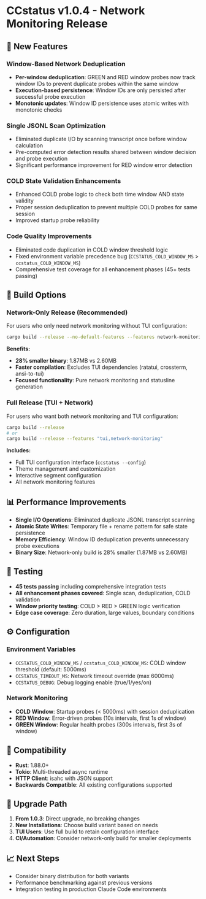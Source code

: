 # CCstatus v1.0.4 - Network Monitoring Release

## 🚀 New Features

### Window-Based Network Deduplication
- **Per-window deduplication**: GREEN and RED window probes now track window IDs to prevent duplicate probes within the same window
- **Execution-based persistence**: Window IDs are only persisted after successful probe execution
- **Monotonic updates**: Window ID persistence uses atomic writes with monotonic checks

### Single JSONL Scan Optimization
- Eliminated duplicate I/O by scanning transcript once before window calculation
- Pre-computed error detection results shared between window decision and probe execution
- Significant performance improvement for RED window error detection

### COLD State Validation Enhancements  
- Enhanced COLD probe logic to check both time window AND state validity
- Proper session deduplication to prevent multiple COLD probes for same session
- Improved startup probe reliability

### Code Quality Improvements
- Eliminated code duplication in COLD window threshold logic
- Fixed environment variable precedence bug (`CCSTATUS_COLD_WINDOW_MS` > `ccstatus_COLD_WINDOW_MS`)
- Comprehensive test coverage for all enhancement phases (45+ tests passing)

## 🔧 Build Options

### Network-Only Release (Recommended)
For users who only need network monitoring without TUI configuration:

```bash
cargo build --release --no-default-features --features network-monitoring
```

**Benefits:**
- **28% smaller binary**: 1.87MB vs 2.60MB
- **Faster compilation**: Excludes TUI dependencies (ratatui, crossterm, ansi-to-tui)
- **Focused functionality**: Pure network monitoring and statusline generation

### Full Release (TUI + Network)
For users who want both network monitoring and TUI configuration:

```bash
cargo build --release
# or
cargo build --release --features "tui,network-monitoring"
```

**Includes:**
- Full TUI configuration interface (`ccstatus --config`)
- Theme management and customization
- Interactive segment configuration
- All network monitoring features

## 📊 Performance Improvements

- **Single I/O Operations**: Eliminated duplicate JSONL transcript scanning
- **Atomic State Writes**: Temporary file + rename pattern for safe state persistence  
- **Memory Efficiency**: Window ID deduplication prevents unnecessary probe executions
- **Binary Size**: Network-only build is 28% smaller (1.87MB vs 2.60MB)

## 🧪 Testing

- **45 tests passing** including comprehensive integration tests
- **All enhancement phases covered**: Single scan, deduplication, COLD validation
- **Window priority testing**: COLD > RED > GREEN logic verification
- **Edge case coverage**: Zero duration, large values, boundary conditions

## ⚙️ Configuration

### Environment Variables
- `CCSTATUS_COLD_WINDOW_MS` / `ccstatus_COLD_WINDOW_MS`: COLD window threshold (default: 5000ms)
- `CCSTATUS_TIMEOUT_MS`: Network timeout override (max 6000ms)
- `CCSTATUS_DEBUG`: Debug logging enable (true/1/yes/on)

### Network Monitoring
- **COLD Window**: Startup probes (< 5000ms) with session deduplication
- **RED Window**: Error-driven probes (10s intervals, first 1s of window)  
- **GREEN Window**: Regular health probes (300s intervals, first 3s of window)

## 📝 Compatibility

- **Rust**: 1.88.0+
- **Tokio**: Multi-threaded async runtime
- **HTTP Client**: isahc with JSON support
- **Backwards Compatible**: All existing configurations supported

## 🚦 Upgrade Path

1. **From 1.0.3**: Direct upgrade, no breaking changes
2. **New Installations**: Choose build variant based on needs
3. **TUI Users**: Use full build to retain configuration interface
4. **CI/Automation**: Consider network-only build for smaller deployments

## 📈 Next Steps

- Consider binary distribution for both variants
- Performance benchmarking against previous versions
- Integration testing in production Claude Code environments